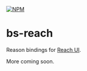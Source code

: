 [![NPM](https://img.shields.io/npm/v/bs-reach)](https://www.npmjs.com/package/bs-reach)

# bs-reach

Reason bindings for [Reach UI](https://reacttraining.com/reach-ui).

More coming soon.
